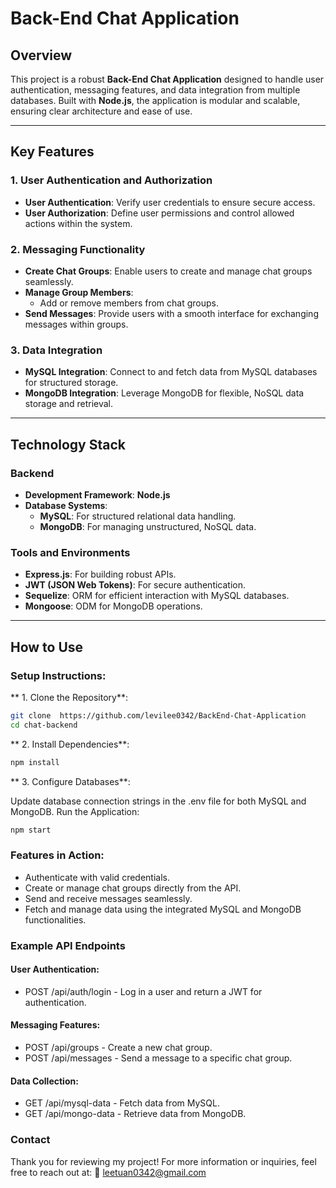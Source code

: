 # Back-End Chat Application

## Overview

This project is a robust **Back-End Chat Application** designed to handle user authentication, messaging features, and data integration from multiple databases. Built with **Node.js**, the application is modular and scalable, ensuring clear architecture and ease of use.

---

## Key Features

### **1. User Authentication and Authorization**
- **User Authentication**: Verify user credentials to ensure secure access.
- **User Authorization**: Define user permissions and control allowed actions within the system.

### **2. Messaging Functionality**
- **Create Chat Groups**: Enable users to create and manage chat groups seamlessly.
- **Manage Group Members**:
  - Add or remove members from chat groups.
- **Send Messages**: Provide users with a smooth interface for exchanging messages within groups.

### **3. Data Integration**
- **MySQL Integration**: Connect to and fetch data from MySQL databases for structured storage.
- **MongoDB Integration**: Leverage MongoDB for flexible, NoSQL data storage and retrieval.

---

## Technology Stack

### Backend
- **Development Framework**: **Node.js**
- **Database Systems**:
  - **MySQL**: For structured relational data handling.
  - **MongoDB**: For managing unstructured, NoSQL data.

### Tools and Environments
- **Express.js**: For building robust APIs.
- **JWT (JSON Web Tokens)**: For secure authentication.
- **Sequelize**: ORM for efficient interaction with MySQL databases.
- **Mongoose**: ODM for MongoDB operations.

---

## How to Use

### Setup Instructions:
** 1. Clone the Repository**:
   ```bash
   git clone  https://github.com/levilee0342/BackEnd-Chat-Application
   cd chat-backend
   ```
** 2. Install Dependencies**:

```bash
npm install
```
** 3. Configure Databases**:

Update database connection strings in the .env file for both MySQL and MongoDB.
Run the Application:

```bash
npm start
```
### Features in Action:
- Authenticate with valid credentials.
- Create or manage chat groups directly from the API.
- Send and receive messages seamlessly.
- Fetch and manage data using the integrated MySQL and MongoDB functionalities.
### Example API Endpoints
#### User Authentication:
- POST /api/auth/login - Log in a user and return a JWT for authentication.
#### Messaging Features:
- POST /api/groups - Create a new chat group.
- POST /api/messages - Send a message to a specific chat group.
#### Data Collection:
- GET /api/mysql-data - Fetch data from MySQL.
- GET /api/mongo-data - Retrieve data from MongoDB.
### Contact
Thank you for reviewing my project!
For more information or inquiries, feel free to reach out at:
📧 leetuan0342@gmail.com  
